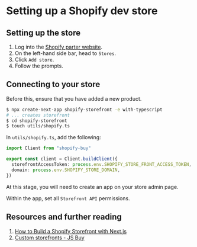 # Setting up a Shopify dev store

## Setting up the store

1. Log into the [Shopify parter website](https://partners.shopify.com/).
2. On the left-hand side bar, head to `Stores`.
3. Click `Add store`.
4. Follow the prompts.

## Connecting to your store

Before this, ensure that you have added a new product.

```sh
$ npx create-next-app shopify-storefront -e with-typescript
# ... creates storefront
$ cd shopify-storefront
$ touch utils/shopify.ts
```

In `utils/shopify.ts`, add the following:

```ts
import Client from "shopify-buy"

export const client = Client.buildClient({
  storefrontAccessToken: process.env.SHOPIFY_STORE_FRONT_ACCESS_TOKEN,
  domain: process.env.SHOPIFY_STORE_DOMAIN,
})
```

At this stage, you will need to create an app on your store admin page.

Within the app, set all `Storefront API` permissions.

## Resources and further reading

1. [How to Build a Shopify Storefront with Next.js](https://javascript.plainenglish.io/how-to-build-shopify-store-front-with-next-js-part-1-f7d4de7043a9)
2. [Custom storefronts - JS Buy](https://shopify.dev/custom-storefronts/tools/js-buy#next-steps)
